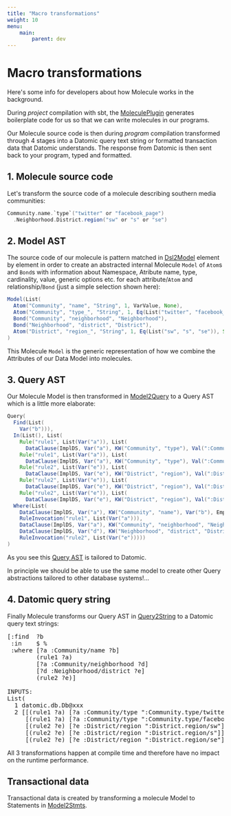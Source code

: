 ```yaml
---
title: "Macro transformations"
weight: 10
menu:
    main:
        parent: dev
---
```


# Macro transformations

Here's some info for developers about how Molecule works in the background.

During _project_ compilation with sbt, the [MoleculePlugin](https://github.com/scalamolecule/sbt-molecule) generates boilerplate code for us so that we can write molecules in our programs. 

Our Molecule source code is then during _program_ compilation transformed through 4 stages into a Datomic query text string or formatted transaction data that Datomic understands. The response from Datomic is then sent back to your program, typed and formatted.



## 1. Molecule source code

Let's transform the source code of a molecule describing southern media communities:

```scala
Community.name.`type`("twitter" or "facebook_page")
  .Neighborhood.District.region("sw" or "s" or "se")
```


## 2. Model AST

The source code of our molecule is pattern matched in [Dsl2Model](https://github.com/scalamolecule/molecule/blob/master/molecule/shared/src/main/scala/molecule/core/transform/Dsl2Model.scala) element by element in order to create an abstracted internal Molecule `Model` of `Atom`s and `Bond`s with information about Namespace, Atribute name, type, cardinality, value, generic options etc. for each attribute/`Atom` and relationship/`Bond`  (just a simple selection shown here):

```scala
Model(List(
  Atom("Community", "name", "String", 1, VarValue, None),
  Atom("Community", "type_", "String", 1, Eq(List("twitter", "facebook_page")), Some(":Community.type/")),
  Bond("Community", "neighborhood", "Neighborhood"),
  Bond("Neighborhood", "district", "District"),
  Atom("District", "region_", "String", 1, Eq(List("sw", "s", "se")), Some(":District.region/")))
)
```
This Molecule `Model` is the generic representation of how we combine the Attributes of our Data Model into molecules.


## 3. Query AST
Our Molecule Model is then transformed in [Model2Query](https://github.com/scalamolecule/molecule/blob/master/molecule/shared/src/main/scala/molecule/datomic/base/transform/Model2Query.scala) to a Query AST which is a little more elaborate:

```scala
Query(
  Find(List(
    Var("b"))),
  In(List(), List(
    Rule("rule1", List(Var("a")), List(
      DataClause(ImplDS, Var("a"), KW("Community", "type"), Val(":Community.type/twitter"), Empty))),
    Rule("rule1", List(Var("a")), List(
      DataClause(ImplDS, Var("a"), KW("Community", "type"), Val(":Community.type/facebook_page"), Empty))),
    Rule("rule2", List(Var("e")), List(
      DataClause(ImplDS, Var("e"), KW("District", "region"), Val(":District.region/sw"), Empty))),
    Rule("rule2", List(Var("e")), List(
      DataClause(ImplDS, Var("e"), KW("District", "region"), Val(":District.region/s"), Empty))),
    Rule("rule2", List(Var("e")), List(
      DataClause(ImplDS, Var("e"), KW("District", "region"), Val(":District.region/se"), Empty)))), List(DS)),
  Where(List(
    DataClause(ImplDS, Var("a"), KW("Community", "name"), Var("b"), Empty),
    RuleInvocation("rule1", List(Var("a"))),
    DataClause(ImplDS, Var("a"), KW("Community", "neighborhood", "Neighborhood"), Var("d"), Empty),
    DataClause(ImplDS, Var("d"), KW("Neighborhood", "district", "District"), Var("e"), Empty),
    RuleInvocation("rule2", List(Var("e")))))
)
``` 
As you see this [Query AST](https://github.com/scalamolecule/molecule/blob/master/molecule/shared/src/main/scala/molecule/datomic/base/ast/query.scala) is tailored to Datomic.

In principle we should be able to use the same model to create other Query abstractions tailored to other database systems!...


## 4. Datomic query string

Finally Molecule transforms our Query AST in [Query2String](https://github.com/scalamolecule/molecule/blob/master/molecule/shared/src/main/scala/molecule/datomic/base/transform/Query2String.scala) to a Datomic query text strings:

<pre>
[:find  ?b
 :in    $ %
 :where [?a :Community/name ?b]
        (rule1 ?a)
        [?a :Community/neighborhood ?d]
        [?d :Neighborhood/district ?e]
        (rule2 ?e)]

INPUTS:
List(
  1 datomic.db.Db@xxx
  2 [[(rule1 ?a) [?a :Community/type ":Community.type/twitter"]]
     [(rule1 ?a) [?a :Community/type ":Community.type/facebook_page"]]
     [(rule2 ?e) [?e :District/region ":District.region/sw"]]
     [(rule2 ?e) [?e :District/region ":District.region/s"]]
     [(rule2 ?e) [?e :District/region ":District.region/se"]]]
</pre>

All 3 transformations happen at compile time and therefore have no impact on the runtime performance.


## Transactional data

Transactional data is created by transforming a molecule Model to Statements in [Model2Stmts](https://github.com/scalamolecule/molecule/blob/master/molecule/shared/src/main/scala/molecule/core/transform/Model2Stmts.scala).